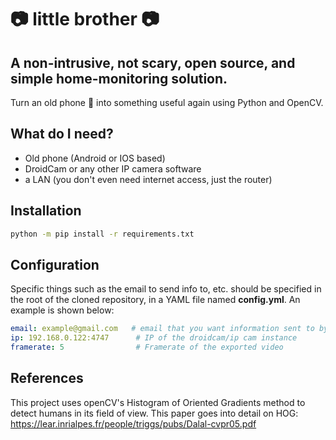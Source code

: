 # :camera: little brother :camera:
## A non-intrusive, not scary, open source, and simple home-monitoring solution. 

Turn an old phone 📱 into something useful again using Python and OpenCV. 

## What do I need? 

* Old phone (Android or IOS based)
* DroidCam or any other IP camera software
* a LAN (you don't even need internet access, just the router)
## Installation
```bash
python -m pip install -r requirements.txt
```
## Configuration

Specific things such as the email to send info to, etc. should be specified in the root of the cloned repository,
in a YAML file named __config.yml__. An example is shown below:

```yaml
email: example@gmail.com   # email that you want information sent to by the application
ip: 192.168.0.122:4747      # IP of the droidcam/ip cam instance
framerate: 5                # Framerate of the exported video
```

## References

This project uses openCV's Histogram of Oriented Gradients method to detect humans in its field of view. This paper goes 
into detail on HOG: https://lear.inrialpes.fr/people/triggs/pubs/Dalal-cvpr05.pdf 



